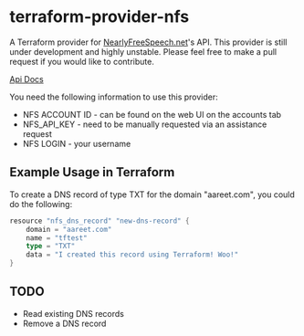 # terraform-provider-nfs
  
A Terraform provider for [NearlyFreeSpeech.net](https://nearlyfreespeech.net)'s API. This provider is still under development and highly unstable. Please feel free to make a pull request if you would like to contribute.

[Api Docs](https://members.nearlyfreespeech.net/wiki/API/Introduction)

You need the following information to use this provider:

- NFS ACCOUNT ID - can be found on the web UI on the accounts tab
- NFS_API_KEY - need to be manually requested via an assistance request
- NFS LOGIN - your username

## Example Usage in Terraform

To create a DNS record of type TXT for the domain "aareet.com", you could do the following:

```go
resource "nfs_dns_record" "new-dns-record" {
    domain = "aareet.com"
    name = "tftest"
    type = "TXT"
    data = "I created this record using Terraform! Woo!"
}
```

## TODO
* Read existing DNS records
* Remove a DNS record